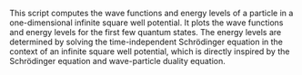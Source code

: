 This script computes the wave functions and energy levels of a particle in a one-dimensional infinite square well potential. It plots the wave functions and energy levels for the first few quantum states. The energy levels are determined by solving the time-independent Schrödinger equation in the context of an infinite square well potential, which is directly inspired by the Schrödinger equation and wave-particle duality equation.
